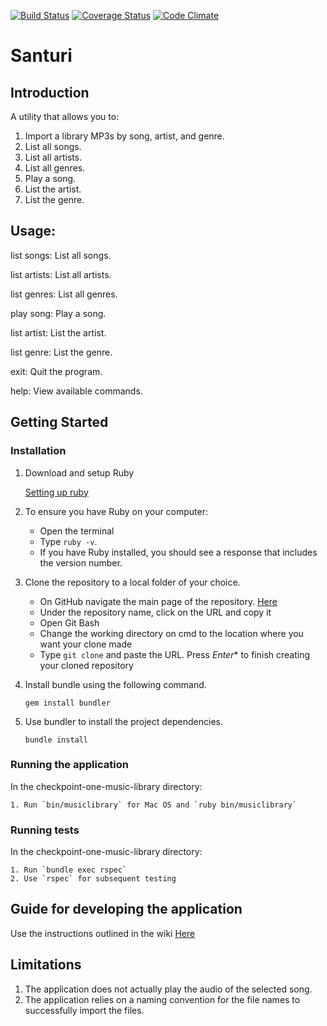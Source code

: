 [![Build Status](https://travis-ci.org/andela-amagana/checkpoint-one-music-library-.svg?branch=develop)](https://travis-ci.org/andela-amagana/checkpoint-one-music-library-)
[![Coverage Status](https://coveralls.io/repos/github/andela-amagana/checkpoint-one-music-library-/badge.svg)](https://coveralls.io/github/andela-amagana/checkpoint-one-music-library-)
[![Code Climate](https://codeclimate.com/github/andela-amagana/checkpoint-one-music-library-/badges/gpa.svg)](https://codeclimate.com/github/andela-amagana/checkpoint-one-music-library-)

# Santuri

## Introduction

A utility that allows you to:
   1. Import a library MP3s by song, artist, and genre.
   2. List all songs.
   3. List all artists.
   4. List all genres.
   5. Play a song.
   6. List the artist.
   7. List the genre.

## Usage:

   list songs: List all songs.
   
   list artists: List all artists.
   
   list genres: List all genres.
   
   play song: Play a song.
   
   list artist: List the artist.
   
   list genre: List the genre.
   
   exit: Quit the program.
   
   help: View available commands.

## Getting Started
   
### Installation
   1. Download and setup Ruby

       [Setting up ruby](https://www.ruby-lang.org/en/downloads/)

   2. To ensure you have Ruby on your computer:
       * Open the terminal
       * Type `ruby -v`.
       * If you have Ruby installed, you should see a response that includes the version number.

   3. Clone the repository to a local folder of your choice.
       * On GitHub navigate the main page of the repository. [Here](https://github.com/andela-amagana/checkpoint-one-music-library-)
       * Under the repository name, click on the URL and copy it
       * Open Git Bash
       * Change the working directory on cmd to the location where you want your clone made
       * Type `git clone` and paste the URL. Press *Enter** to finish creating your cloned repository
 
   4. Install bundle using the following command.

       `gem install bundler`

   5. Use bundler to install the project dependencies.

       `bundle install`

### Running the application
   In the checkpoint-one-music-library directory:

    1. Run `bin/musiclibrary` for Mac OS and `ruby bin/musiclibrary`

### Running tests
   In the checkpoint-one-music-library directory:
 
    1. Run `bundle exec rspec`
    2. Use `rspec` for subsequent testing

## Guide for developing the application
Use the instructions outlined in the wiki [Here](https://github.com/andela-amagana/checkpoint-one-music-library-/wiki)

## Limitations
   1. The application does not actually play the audio of the selected song.
   2. The application relies on a naming convention for the file names to successfully import the files.
